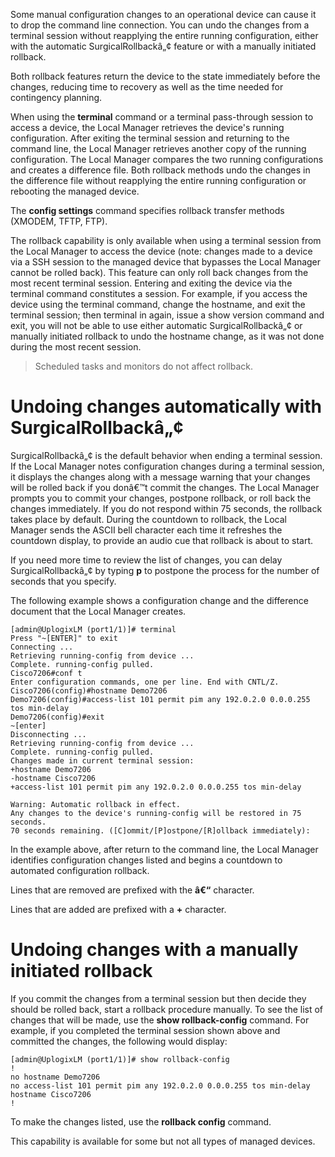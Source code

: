 <!-- 5.4 -->

Some manual configuration changes to an operational device can cause it to drop the command	line connection. You can undo the changes from a terminal session without reapplying the entire running configuration, either with the automatic  SurgicalRollbackâ„¢ feature or with a manually initiated rollback.

Both rollback features return the device to the state immediately before the changes, reducing time to recovery as well as the time needed for contingency planning.

When using the **terminal** command or a terminal pass-through session to access a device, the Local Manager retrieves the device's running configuration. After exiting the terminal session and returning to the command line, the Local Manager retrieves another copy of the running configuration. The Local Manager compares the two running configurations and creates a difference file. Both rollback methods undo the changes in the difference file without reapplying the entire running configuration or rebooting the managed device.

The **config settings** command specifies rollback transfer methods (XMODEM, TFTP, FTP).

The rollback capability is only available when using a terminal session from the Local Manager to access the device (note: changes made to a device via a SSH session to the managed device that bypasses the Local Manager cannot be rolled back). This feature can only roll back changes from the most recent terminal session. Entering and exiting the device via the terminal command constitutes a session. For example, if you access the device using the terminal command, change the hostname, and exit the terminal session; then terminal in again, issue a show version command and exit, you will not be able to use either automatic SurgicalRollbackâ„¢ or manually initiated rollback to undo the hostname change, as it was not done during the most recent session.

>Scheduled tasks and monitors do not affect rollback.

# Undoing changes automatically with SurgicalRollbackâ„¢ 

SurgicalRollbackâ„¢ is the default behavior when ending a terminal session. If the Local Manager notes configuration changes during a terminal session, it displays the changes along with a message warning that your changes will be rolled back if you donâ€™t commit the changes. The Local Manager prompts you to commit your changes, postpone rollback, or roll back the changes immediately. If you do not respond within 75 seconds, the rollback takes place by default. During the countdown to rollback, the Local Manager sends the ASCII bell character each time it refreshes the countdown display, to provide an audio cue that rollback is about to start.

If you need more time to review the list of changes, you can delay SurgicalRollbackâ„¢ by typing **p** to postpone the process for the number of seconds that you specify.

The following example shows a configuration change and the difference document that the Local Manager creates.

```
[admin@UplogixLM (port1/1)]# terminal
Press "~[ENTER]" to exit
Connecting ...
Retrieving running-config from device ...
Complete. running-config pulled.
Cisco7206#conf t
Enter configuration commands, one per line. End with CNTL/Z.
Cisco7206(config)#hostname Demo7206
Demo7206(config)#access-list 101 permit pim any 192.0.2.0 0.0.0.255 tos min-delay
Demo7206(config)#exit
~[enter]
Disconnecting ...
Retrieving running-config from device ...
Complete. running-config pulled.
Changes made in current terminal session:
+hostname Demo7206
-hostname Cisco7206
+access-list 101 permit pim any 192.0.2.0 0.0.0.255 tos min-delay

Warning: Automatic rollback in effect.
Any changes to the device's running-config will be restored in 75 seconds.
70 seconds remaining. ([C]ommit/[P]ostpone/[R]ollback immediately):
```

In the example above, after return to the command line, the Local Manager identifies configuration changes listed and begins a countdown to automated configuration rollback.

Lines that are removed are prefixed with the **â€“** character.

Lines that are added are prefixed with a **+** character.

# Undoing changes with a manually initiated rollback

If you commit the changes from a terminal session but then decide they should be rolled back, start a rollback procedure manually. To see the list of changes that will be made, use the **show rollback-config** command. For example, if you completed the terminal session shown above and committed the changes, the following would display:

```
[admin@UplogixLM (port1/1)]# show rollback-config
!
no hostname Demo7206
no access-list 101 permit pim any 192.0.2.0 0.0.0.255 tos min-delay
hostname Cisco7206
!
```

To make the changes listed, use the **rollback config** command.

This capability is available for some but not all types of managed devices.